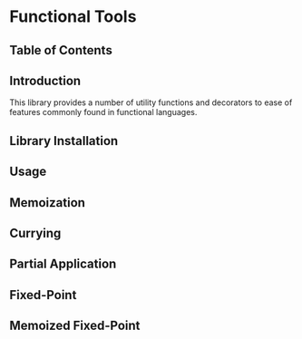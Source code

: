 # Functional Tools

<!--
[![Build Status](https://dev.azure.com/thenewobjective/functional-tools/_apis/build/status/Build?branchName=master)](https://dev.azure.com/thenewobjective/functional-tools/_build/latest?definitionId=11&branchName=master)
-->

## Table of Contents

## Introduction

This library provides a number of utility functions and decorators
to ease of features commonly found in functional languages.

## Library Installation

## Usage

## Memoization

## Currying

## Partial Application

## Fixed-Point

## Memoized Fixed-Point
